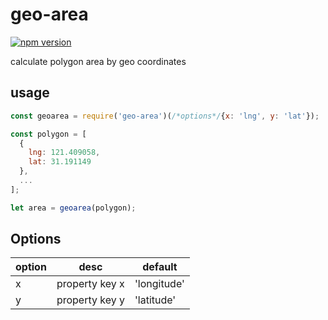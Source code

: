 # geo-area
[![npm version](https://badge.fury.io/js/geo-area.svg)](https://badge.fury.io/js/geo-area)

calculate polygon area by geo coordinates

## usage

```javascript
const geoarea = require('geo-area')(/*options*/{x: 'lng', y: 'lat'});

const polygon = [
  {
    lng: 121.409058,
    lat: 31.191149
  },
  ...
];

let area = geoarea(polygon);

```

## Options

| option        | desc           | default     |
| ------------- |:--------------:| ------------|
| x             | property key x | 'longitude' |
| y             | property key y | 'latitude'  |

